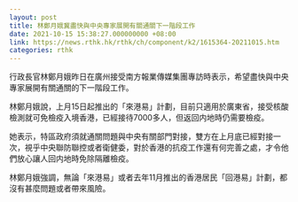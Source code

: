 ```yaml
---
layout: post
title: 林鄭月娥冀盡快與中央專家展開有關通關下一階段工作
date: 2021-10-15 15:38:27.000000000 +08:00
link: https://news.rthk.hk/rthk/ch/component/k2/1615364-20211015.htm
categories: rthk
---
```


行政長官林鄭月娥昨日在廣州接受南方報業傳媒集團專訪時表示，希望盡快與中央專家展開有關通關的下一階段工作。

林鄭月娥說，上月15日起推出的「來港易」計劃，目前只適用於廣東省，接受核酸檢測就可免檢疫入境香港，已經接待7000多人，但返回内地時仍需要檢疫。

她表示，特區政府須就通關問題與中央有關部門對接，雙方在上月底已經對接一次，視乎中央聯防聯控或者衛健委，對於香港的抗疫工作還有何完善之處，才令他們放心讓人回内地時免除隔離檢疫。

林鄭月娥強調，無論「來港易」或者去年11月推出的香港居民「回港易」計劃，都沒有甚麼問題或者帶來風險。
